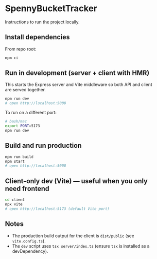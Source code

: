 # SpennyBucketTracker

Instructions to run the project locally.

## Install dependencies

From repo root:

```bash
npm ci
```

## Run in development (server + client with HMR)

This starts the Express server and Vite middleware so both API and client are served together.

```bash
npm run dev
# open http://localhost:5000
```

To run on a different port:

```bash
# bash/mac
export PORT=5173
npm run dev
```

## Build and run production

```bash
npm run build
npm start
# open http://localhost:5000
```

## Client-only dev (Vite) — useful when you only need frontend

```bash
cd client
npx vite
# open http://localhost:5173 (default Vite port)
```

## Notes

- The production build output for the client is `dist/public` (see `vite.config.ts`).
- The `dev` script uses `tsx server/index.ts` (ensure `tsx` is installed as a devDependency).
